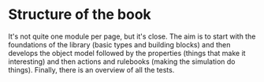 # Structure of the book

It's not quite one module per page, but it's close. The aim is to start with the foundations of the library (basic types and building blocks) and then develops the object model followed by the properties (things that make it interesting) and then actions and rulebooks (making the simulation do things). Finally, there is an overview of all the tests.
